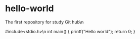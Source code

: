 # hello-world
The first repository for study Git hub\n

#include<stdio.h>\n
int main()
{
  printf("Hello world");
  return 0;
}
